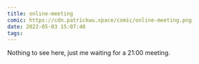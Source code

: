 ```yaml
---
title: online-meeting
comic: https://cdn.patrickwu.space/comic/online-meeting.png
date: 2022-05-03 15:07:40
tags:
---
```


Nothing to see here, just me waiting for a 21:00 meeting.